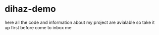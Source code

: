 # dihaz-demo
here all the code and information about my project are avialable so take it up first before come to inbox me
